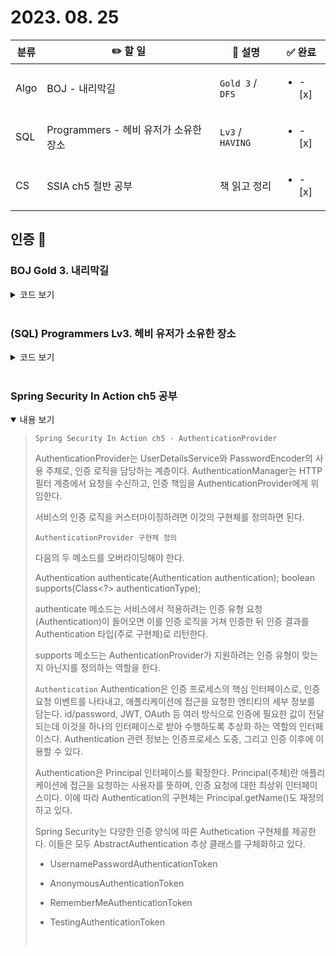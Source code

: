 # 2023. 08. 25 

|분류|✏️ 할 일|💭 설명|✅ 완료 |
|-|-|-|-|
| Algo | BOJ - 내리막길 | `Gold 3` / `DFS` |<ul><li>- [x] </li></ul>|
| SQL | Programmers - 헤비 유저가 소유한 장소 | `Lv3` / `HAVING` | <ul><li>- [x] </li></ul> |
| CS | SSIA ch5 절반 공부 | 책 읽고 정리 | <ul><li>- [x] </li></ul> |

## 인증 📸

### BOJ Gold 3. 내리막길
<details close>
  <summary> 코드 보기 </summary>
  <img src="https://i.imgur.com/dKqW5Yl.jpg">
  <p>
  dp와 dfs를 사용해 구현
  </p>
</details>
<br/>

### (SQL) Programmers Lv3. 헤비 유저가 소유한 장소
<details close>
  <summary> 코드 보기 </summary>
  <img src="https://i.imgur.com/dmXFIYb.jpg">
  <p>
    having, join을 사용하여 구현
  </p>
</details>
<br/>

### Spring Security In Action ch5 공부
<details open>
  <summary> 내용 보기 </summary>
  <blockquote>
  <p>

`Spring Security In Action ch5 - AuthenticationProvider`

AuthenticationProvider는 UserDetailsService와 PasswordEncoder의 사용 주체로, 인증 로직을 담당하는 계층이다. 
AuthenticationManager는 HTTP 필터 계층에서 요청을 수신하고, 인증 책임을 AuthenticationProvider에게 위임한다.

서비스의 인증 로직을 커스터마이징하려면 이것의 구현체를 정의하면 된다.

`AuthenticationProvider 구현체 정의`

다음의 두 메소드를 오버라이딩해야 한다.

Authentication authenticate(Authentication authentication);
boolean supports(Class<?> authenticationType);

authenticate 메소드는 서비스에서 적용하려는 인증 유형 요청(Authentication)이 들어오면 이를 인증 로직을 거쳐 인증한 뒤 인증 결과를 Authentication 타입(주로 구현체)로 리턴한다.

supports 메소드는 AuthenticationProvider가 지원하려는 인증 유형이 맞는지 아닌지를 정의하는 역할을 한다.


`Authentication`
Authentication은 인증 프로세스의 핵심 인터페이스로, 인증 요청 이벤트를 나타내고, 애플리케이션에 접근을 요청한 엔티티의 세부 정보를 담는다. 
id/password, JWT, OAuth 등 여러 방식으로 인증에 필요한 값이 전달되는데 이것을 하나의 인터페이스로 받아 수행하도록 추상화 하는 역할의 인터페이스다.
Authentication 관련 정보는 인증프로세스 도중, 그리고 인증 이후에 이용할 수 있다.

Authentication은 Principal 인터페이스를 확장한다. Principal(주체)란 애플리케이션에 접근을 요청하는 사용자를 뜻하며, 인증 요청에 대한 최상위 인터페이스이다. 이에 따라 Authentication의 구현체는 Principal.getName()도 재정의하고 있다.

Spring Security는 다양한 인증 양식에 따른 Authetication 구현체를 제공한다. 이들은 모두 AbstractAuthentication 추상 클래스를 구체화하고 있다. 

- UsernamePasswordAuthenticationToken

- AnonymousAuthenticationToken

- RememberMeAuthenticationToken

- TestingAuthenticationToken

<br/>
</p>
  </blockquote>
</details>